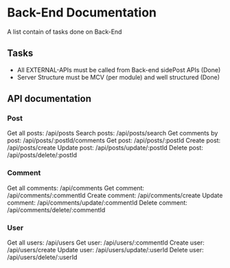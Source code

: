 # Back-End Documentation

A list contain of tasks done on Back-End

## Tasks

- All EXTERNAL-APIs must be called from Back-end sidePost APIs (Done)
- Server Structure must be MCV (per module) and well structured (Done)

## API documentation

### Post

Get all posts: /api/posts
Search posts: /api/posts/search
Get comments by post: /api/posts/:postId/comments
Get post: /api/posts/:postId
Create post: /api/posts/create
Update post: /api/posts/update/:postId
Delete post: /api/posts/delete/:postId

### Comment

Get all comments: /api/comments
Get comment: /api/comments/:commentId
Create comment: /api/comments/create
Update comment: /api/comments/update/:commentId
Delete comment: /api/comments/delete/:commentId

### User

Get all users: /api/users
Get user: /api/users/:commentId
Create user: /api/users/create
Update user: /api/users/update/:userId
Delete user: /api/users/delete/:userId
